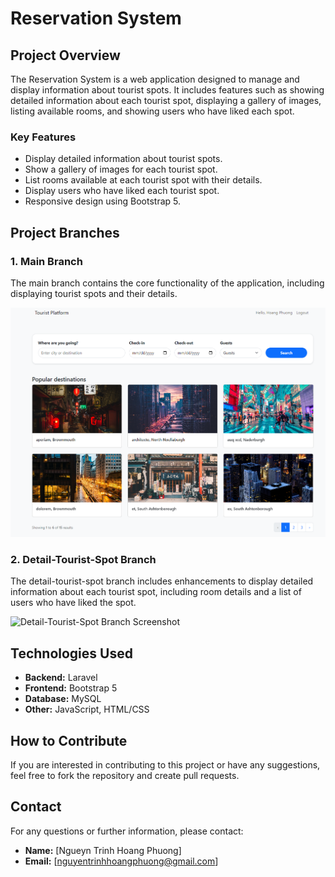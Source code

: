 # Reservation System

## Project Overview

The Reservation System is a web application designed to manage and display information about tourist spots. It includes features such as showing detailed information about each tourist spot, displaying a gallery of images, listing available rooms, and showing users who have liked each spot.

### Key Features

- Display detailed information about tourist spots.
- Show a gallery of images for each tourist spot.
- List rooms available at each tourist spot with their details.
- Display users who have liked each tourist spot.
- Responsive design using Bootstrap 5.

## Project Branches

### 1. Main Branch

The main branch contains the core functionality of the application, including displaying tourist spots and their details.

![Main Branch Screenshot](public/images/home.png)

### 2. Detail-Tourist-Spot Branch

The detail-tourist-spot branch includes enhancements to display detailed information about each tourist spot, including room details and a list of users who have liked the spot.

![Detail-Tourist-Spot Branch Screenshot](public/images/details-tourist-spot.png.png)

## Technologies Used

- **Backend:** Laravel
- **Frontend:** Bootstrap 5
- **Database:** MySQL
- **Other:** JavaScript, HTML/CSS

## How to Contribute

If you are interested in contributing to this project or have any suggestions, feel free to fork the repository and create pull requests.

## Contact

For any questions or further information, please contact:

- **Name:** [Ngueyn Trinh Hoang Phuong]
- **Email:** [nguyentrinhhoangphuong@gmail.com]

